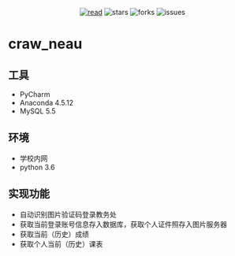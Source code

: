 <div align="center">  
    <p>
        <a href="https://tf2jaguar.github.io"><img src="https://badgen.net/badge/tf2jaguar/read?icon=sourcegraph&color=4ab8a1" alt="read" /></a>
        <img src="https://badgen.net/github/stars/tf2jaguar/craw_neau?icon=github&color=4ab8a1" alt="stars" />
        <img src="https://badgen.net/github/forks/tf2jaguar/craw_neau?icon=github&color=4ab8a1" alt="forks" />
        <img src="https://badgen.net/github/open-issues/tf2jaguar/craw_neau?icon=github" alt="issues" />
    </p>
</div>

# craw_neau

## 工具 
- PyCharm
- Anaconda 4.5.12
- MySQL 5.5


## 环境  
- 学校内网
- python 3.6


## 实现功能 
- 自动识别图片验证码登录教务处
- 获取当前登录账号信息存入数据库，获取个人证件照存入图片服务器
- 获取当前（历史）成绩
- 获取个人当前（历史）课表
